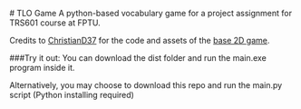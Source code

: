 #   TLO Game
A python-based vocabulary game for a project assignment for TRS601 course at FPTU.

Credits to [ChristianD37](https://github.com/ChristianD37) for the code and assets of the [base 2D game](https://github.com/ChristianD37/YoutubeTutorials/tree/master/Game%20States).<br/>

###Try it out:
You can download the dist folder and run the main.exe program inside it.

Alternatively, you may choose to download this repo and run the main.py script (Python installing required)
